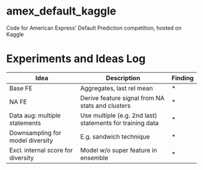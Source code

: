 # amex_default_kaggle
Code for American Express' Default Prediction competition, hosted on Kaggle

# Experiments and Ideas Log

|Idea |Description | Finding|
--- | --- | ---|
|Base FE |Aggregates, last rel mean| * |
|NA FE |Derive feature signal from NA stats and clusters| * |
|Data aug: multiple statements| Use multiple (e.g. 2nd last) statements for training data| * |
|Downsampling for model diversity| E.g. sandwich technique| * |
|Excl. internal score for diversity| Model w/o super feature in ensemble| * |
